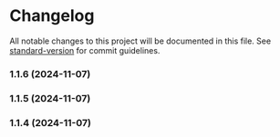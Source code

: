 # Changelog

All notable changes to this project will be documented in this file. See [standard-version](https://github.com/conventional-changelog/standard-version) for commit guidelines.

### 1.1.6 (2024-11-07)

### 1.1.5 (2024-11-07)

### 1.1.4 (2024-11-07)
